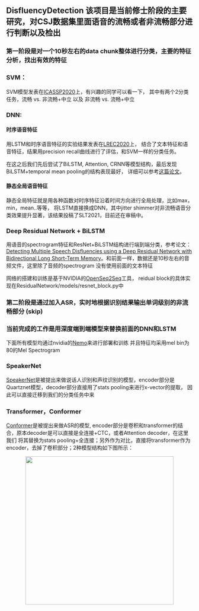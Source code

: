 ## DisfluencyDetection 该项目是当前修士阶段的主要研究，对CSJ数据集里面语音的流畅或者非流畅部分进行判断以及检出

### 第一阶段是对一个10秒左右的data chunk整体进行分类，主要的特征分析，找出有效的特征

### SVM：

SVM模型发表在[ICASSP2020](https://ieeexplore.ieee.org/document/9053452)上，有兴趣的同学可以看一下，
其中有两个2分类任务，流畅 vs. 非流畅+中立 以及 非流畅 vs. 流畅+中立

### DNN:

#### 时序语音特征

用LSTM和时序语音特征的实验结果发表在[LREC2020](https://www.aclweb.org/anthology/2020.lrec-1.791/)上，
结合了文本特征和语音特征，结果用precision recall曲线进行了评估，和SVM一样的分类任务。

在这之后我们先后尝试了BiLSTM, Attention, CRNN等模型结构，最后发现BiLSTM+temporal mean pooling的结构表现最好，
详细可以参考[这篇论文](https://ieeexplore.ieee.org/document/8272614)。

#### 静态全局语音特征

静态全局特征就是用各种函数对时序特征沿着时间方向进行全局处理，比如max，min，mean..等等，
将LSTM直接换成DNN，其中jitter shimmer对非流畅语音分类效果提升显著，该结果投稿了SLT2021，目前还在审稿中。

### Deep Residual Network + BiLSTM

用语音的spectrogram特征和ResNet+BiLSTM结构进行端到端分类，参考论文：
[Detecting Multiple Speech Disfluencies using a Deep Residual Network with Bidirectional Long Short-Term Memory](
https://arxiv.org/abs/1910.12590)。和前面一样，数据还是10秒左右的音频文件，这里除了音频的spectrogram
没有使用前面的文本特征

网络的搭建和训练是基于NVIDIA的[OpenSeq2Seq](https://github.com/NVIDIA/OpenSeq2Seq)工具，
reidual block的具体实现在ResidualNetwork/models/resnet_block.py中

### 第二阶段是通过加入ASR，实时地根据识别结果输出单词级别的非流畅部分 (skip)

### 当前完成的工作是用深度端到端模型来替换前面的DNN和LSTM

下面所有模型均通过nvidia的[Nemo](https://github.com/NVIDIA/NeMo)来进行部署和训练
并且特征均采用mel bin为80的Mel Spectrogram

### SpeakerNet

[SpeakerNet](https://arxiv.org/pdf/2010.12653.pdf)是被提出来做说话人识别和声纹识别的模型，encoder部分是Quartznet模型，decoder部分直接用了stats pooling来进行x-vector的提取，
因此可以直接迁移到我们的分类任务中来

### Transformer，Conformer

[Conformer](https://arxiv.org/pdf/2005.08100.pdf?ref=https://githubhelp.com)是被提出来做ASR的模型, encoder部分是卷积和transformer的结合，原本decoder是可以直接是全连接+CTC，或者Attention decoder，在这里我们
将其替换为stats pooling+全连接；另外作为对比，直接将transformer作为encoder，去掉了卷积部分；2种模型结构如下图所示：

<div align="center">
<img src="https://github.com/DengHuaijin/DisfluencyDetection/tree/master/figs/model.jpg" width="400">
</div>
